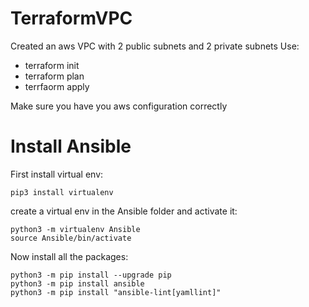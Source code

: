 # TerraformVPC

Created an aws VPC with 2 public subnets and 2 private subnets
Use:

- terraform init
- terraform plan
- terrfaorm apply

Make sure you have you aws configuration correctly

# Install Ansible

First install virtual env:

```
pip3 install virtualenv
```

create a virtual env in the Ansible folder and activate it:

```
python3 -m virtualenv Ansible
source Ansible/bin/activate
```

Now install all the packages:

```
python3 -m pip install --upgrade pip
python3 -m pip install ansible
python3 -m pip install "ansible-lint[yamllint]"
```
